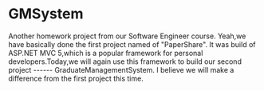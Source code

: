 GMSystem
========

Another homework project from our Software Engineer course.
Yeah,we have basically done the first project named of "PaperShare". It was build of ASP.NET MVC 5,which is a popular framework for personal developers.Today,we will again use this framework to build our second project ------ GraduateManagementSystem.
I believe we will make a difference from the first project this time.
